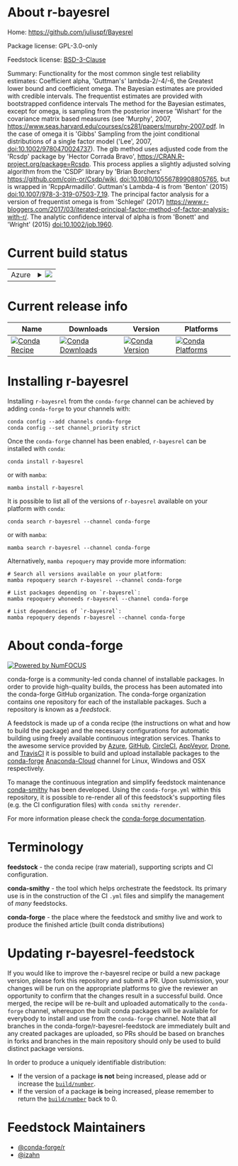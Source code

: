 About r-bayesrel
================

Home: https://github.com/juliuspf/Bayesrel

Package license: GPL-3.0-only

Feedstock license: [BSD-3-Clause](https://github.com/conda-forge/r-bayesrel-feedstock/blob/main/LICENSE.txt)

Summary: Functionality for the most common single test reliability estimates: Coefficient alpha, 'Guttman's' lambda-2/-4/-6, the Greatest lower bound and coefficient omega. The Bayesian estimates are provided with credible intervals. The frequentist estimates are provided with bootstrapped confidence intervals The method for the Bayesian estimates, except for omega, is sampling from the posterior inverse 'Wishart' for the covariance matrix based measures (see 'Murphy', 2007, <https://www.seas.harvard.edu/courses/cs281/papers/murphy-2007.pdf>. In the case of omega it is 'Gibbs' Sampling from the joint conditional distributions of a single factor model ('Lee', 2007, <doi:10.1002/9780470024737>). The glb method uses adjusted code from the 'Rcsdp' package by 'Hector Corrada Bravo', <https://CRAN.R-project.org/package=Rcsdp>. This process applies a slightly adjusted solving algorithm from the 'CSDP' library by 'Brian Borchers' <https://github.com/coin-or/Csdp/wiki>, <doi:10.1080/10556789908805765>, but is wrapped in 'RcppArmadillo'. Guttman's Lambda-4 is from 'Benton' (2015) <doi:10.1007/978-3-319-07503-7_19>. The principal factor analysis for a version of frequentist omega is from 'Schlegel' (2017) <https://www.r-bloggers.com/2017/03/iterated-principal-factor-method-of-factor-analysis-with-r/>. The analytic confidence interval of alpha is from 'Bonett' and 'Wright' (2015) <doi:10.1002/job.1960>.

Current build status
====================


<table>
    
  <tr>
    <td>Azure</td>
    <td>
      <details>
        <summary>
          <a href="https://dev.azure.com/conda-forge/feedstock-builds/_build/latest?definitionId=13353&branchName=main">
            <img src="https://dev.azure.com/conda-forge/feedstock-builds/_apis/build/status/r-bayesrel-feedstock?branchName=main">
          </a>
        </summary>
        <table>
          <thead><tr><th>Variant</th><th>Status</th></tr></thead>
          <tbody><tr>
              <td>linux_64_r_base4.0</td>
              <td>
                <a href="https://dev.azure.com/conda-forge/feedstock-builds/_build/latest?definitionId=13353&branchName=main">
                  <img src="https://dev.azure.com/conda-forge/feedstock-builds/_apis/build/status/r-bayesrel-feedstock?branchName=main&jobName=linux&configuration=linux_64_r_base4.0" alt="variant">
                </a>
              </td>
            </tr><tr>
              <td>linux_64_r_base4.1</td>
              <td>
                <a href="https://dev.azure.com/conda-forge/feedstock-builds/_build/latest?definitionId=13353&branchName=main">
                  <img src="https://dev.azure.com/conda-forge/feedstock-builds/_apis/build/status/r-bayesrel-feedstock?branchName=main&jobName=linux&configuration=linux_64_r_base4.1" alt="variant">
                </a>
              </td>
            </tr><tr>
              <td>osx_64_r_base4.0</td>
              <td>
                <a href="https://dev.azure.com/conda-forge/feedstock-builds/_build/latest?definitionId=13353&branchName=main">
                  <img src="https://dev.azure.com/conda-forge/feedstock-builds/_apis/build/status/r-bayesrel-feedstock?branchName=main&jobName=osx&configuration=osx_64_r_base4.0" alt="variant">
                </a>
              </td>
            </tr><tr>
              <td>osx_64_r_base4.1</td>
              <td>
                <a href="https://dev.azure.com/conda-forge/feedstock-builds/_build/latest?definitionId=13353&branchName=main">
                  <img src="https://dev.azure.com/conda-forge/feedstock-builds/_apis/build/status/r-bayesrel-feedstock?branchName=main&jobName=osx&configuration=osx_64_r_base4.1" alt="variant">
                </a>
              </td>
            </tr><tr>
              <td>win_64_r_base4.0</td>
              <td>
                <a href="https://dev.azure.com/conda-forge/feedstock-builds/_build/latest?definitionId=13353&branchName=main">
                  <img src="https://dev.azure.com/conda-forge/feedstock-builds/_apis/build/status/r-bayesrel-feedstock?branchName=main&jobName=win&configuration=win_64_r_base4.0" alt="variant">
                </a>
              </td>
            </tr><tr>
              <td>win_64_r_base4.1</td>
              <td>
                <a href="https://dev.azure.com/conda-forge/feedstock-builds/_build/latest?definitionId=13353&branchName=main">
                  <img src="https://dev.azure.com/conda-forge/feedstock-builds/_apis/build/status/r-bayesrel-feedstock?branchName=main&jobName=win&configuration=win_64_r_base4.1" alt="variant">
                </a>
              </td>
            </tr>
          </tbody>
        </table>
      </details>
    </td>
  </tr>
</table>

Current release info
====================

| Name | Downloads | Version | Platforms |
| --- | --- | --- | --- |
| [![Conda Recipe](https://img.shields.io/badge/recipe-r--bayesrel-green.svg)](https://anaconda.org/conda-forge/r-bayesrel) | [![Conda Downloads](https://img.shields.io/conda/dn/conda-forge/r-bayesrel.svg)](https://anaconda.org/conda-forge/r-bayesrel) | [![Conda Version](https://img.shields.io/conda/vn/conda-forge/r-bayesrel.svg)](https://anaconda.org/conda-forge/r-bayesrel) | [![Conda Platforms](https://img.shields.io/conda/pn/conda-forge/r-bayesrel.svg)](https://anaconda.org/conda-forge/r-bayesrel) |

Installing r-bayesrel
=====================

Installing `r-bayesrel` from the `conda-forge` channel can be achieved by adding `conda-forge` to your channels with:

```
conda config --add channels conda-forge
conda config --set channel_priority strict
```

Once the `conda-forge` channel has been enabled, `r-bayesrel` can be installed with `conda`:

```
conda install r-bayesrel
```

or with `mamba`:

```
mamba install r-bayesrel
```

It is possible to list all of the versions of `r-bayesrel` available on your platform with `conda`:

```
conda search r-bayesrel --channel conda-forge
```

or with `mamba`:

```
mamba search r-bayesrel --channel conda-forge
```

Alternatively, `mamba repoquery` may provide more information:

```
# Search all versions available on your platform:
mamba repoquery search r-bayesrel --channel conda-forge

# List packages depending on `r-bayesrel`:
mamba repoquery whoneeds r-bayesrel --channel conda-forge

# List dependencies of `r-bayesrel`:
mamba repoquery depends r-bayesrel --channel conda-forge
```


About conda-forge
=================

[![Powered by
NumFOCUS](https://img.shields.io/badge/powered%20by-NumFOCUS-orange.svg?style=flat&colorA=E1523D&colorB=007D8A)](https://numfocus.org)

conda-forge is a community-led conda channel of installable packages.
In order to provide high-quality builds, the process has been automated into the
conda-forge GitHub organization. The conda-forge organization contains one repository
for each of the installable packages. Such a repository is known as a *feedstock*.

A feedstock is made up of a conda recipe (the instructions on what and how to build
the package) and the necessary configurations for automatic building using freely
available continuous integration services. Thanks to the awesome service provided by
[Azure](https://azure.microsoft.com/en-us/services/devops/), [GitHub](https://github.com/),
[CircleCI](https://circleci.com/), [AppVeyor](https://www.appveyor.com/),
[Drone](https://cloud.drone.io/welcome), and [TravisCI](https://travis-ci.com/)
it is possible to build and upload installable packages to the
[conda-forge](https://anaconda.org/conda-forge) [Anaconda-Cloud](https://anaconda.org/)
channel for Linux, Windows and OSX respectively.

To manage the continuous integration and simplify feedstock maintenance
[conda-smithy](https://github.com/conda-forge/conda-smithy) has been developed.
Using the ``conda-forge.yml`` within this repository, it is possible to re-render all of
this feedstock's supporting files (e.g. the CI configuration files) with ``conda smithy rerender``.

For more information please check the [conda-forge documentation](https://conda-forge.org/docs/).

Terminology
===========

**feedstock** - the conda recipe (raw material), supporting scripts and CI configuration.

**conda-smithy** - the tool which helps orchestrate the feedstock.
                   Its primary use is in the construction of the CI ``.yml`` files
                   and simplify the management of *many* feedstocks.

**conda-forge** - the place where the feedstock and smithy live and work to
                  produce the finished article (built conda distributions)


Updating r-bayesrel-feedstock
=============================

If you would like to improve the r-bayesrel recipe or build a new
package version, please fork this repository and submit a PR. Upon submission,
your changes will be run on the appropriate platforms to give the reviewer an
opportunity to confirm that the changes result in a successful build. Once
merged, the recipe will be re-built and uploaded automatically to the
`conda-forge` channel, whereupon the built conda packages will be available for
everybody to install and use from the `conda-forge` channel.
Note that all branches in the conda-forge/r-bayesrel-feedstock are
immediately built and any created packages are uploaded, so PRs should be based
on branches in forks and branches in the main repository should only be used to
build distinct package versions.

In order to produce a uniquely identifiable distribution:
 * If the version of a package **is not** being increased, please add or increase
   the [``build/number``](https://docs.conda.io/projects/conda-build/en/latest/resources/define-metadata.html#build-number-and-string).
 * If the version of a package **is** being increased, please remember to return
   the [``build/number``](https://docs.conda.io/projects/conda-build/en/latest/resources/define-metadata.html#build-number-and-string)
   back to 0.

Feedstock Maintainers
=====================

* [@conda-forge/r](https://github.com/conda-forge/r/)
* [@izahn](https://github.com/izahn/)


